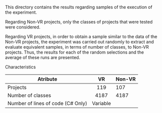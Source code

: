 This directory contains the results regarding samples of the execution of the experiment.

Regarding Non-VR projects, only the classes of projects that were tested were considered.

Regarding VR projects, in order to obtain a sample similar to the data of the Non-VR projects, the experiment was carried out randomly to extract and evaluate equivalent samples, in terms of number of classes, to Non-VR projects. Thus, the results for each of the random selections and the average of these runs are presented.

Characteristics

| Atribute                          |     VR    | Non-VR    |
|-----------------------------------|:---------:|-----------|
| Projects                          | 119       | 107       |
| Number of classes                 | 4187      | 4187      |
| Number of lines of code (C# Only) | Variable  |           |